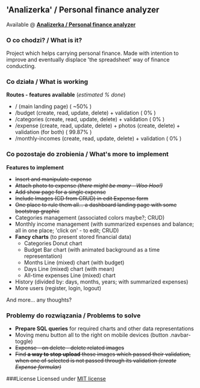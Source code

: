 ## 'Analizerka' / Personal finance analyzer
Available @ **[Analizerka / Personal finance analyzer](http://analizerka.glt.pl)**

### O co chodzi?  / What is it?
Project which helps carrying personal finance. Made with intention to improve and eventually displace 'the spreadsheet' way of finance conducting.

### Co działa / What is working
**Routes - features available** (*estimated % done*)

* / (main landing page) ( ~50% )
* /budget (create, read, update, delete) + validation ( 0% )
* /categories (create, read, update, delete) + validation ( 0% )
* /expense (create, read, update, delete) + photos (create, delete) + validation (for both) ( 99.87% )
* /monthly-incomes (create, read, update, delete) + validation ( 0% )

### Co pozostaje do zrobienia / What's more to implement
**Features to implement**

* ~~Insert and manipulate expense~~
* ~~Attach photo to expense _(there might be many - Woo Hoo!)_~~
* ~~Add show page for a single expense~~
* ~~Include Images (CD from CRUD) in edit Expense form~~
* ~~One place to rule them all... a dashboard landing page with some bootstrap graphic~~
* Categories management (associated colors maybe?; CRUD)
* Monthly income management (with summarized expenses and balance; all in one place; 'click on' - to edit; CRUD)
* **Fancy charts** (to present stored financial data)
    * Categories
        Donut chart
    * Budget
        Bar chart (with animated background as a time representation)
    * Months
        Line (mixed) chart (with budget)
    * Days
        Line (mixed) chart (with mean)
    * All-time expenses
        Line (mixed) chart
* History (divided by: days, months, years; with summarized expenses)
* More users (register, login, logout)

And more... any thoughts?

### Problemy do rozwiązania / Problems to solve
* **Prepare SQL queries** for required charts and other data representations
* Moving menu button all to the right on mobile devices (button .navbar-toggle)
* ~~Expense - on delete - delete related images~~
* ~~Find **a way to stop upload** those images which passed their validation, when one of selected is not passed through its validation *(create Expense formular)*~~

###License
Licensed under [MIT license](http://opensource.org/licenses/MIT)
